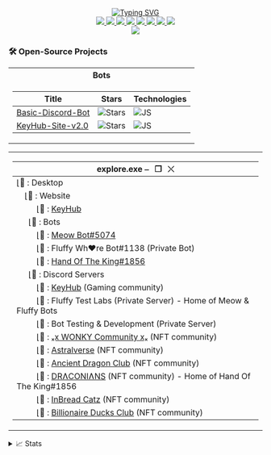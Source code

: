 <p align="center">
<a href="https://github.com/Ki77y666">
    <img src="https://readme-typing-svg.demolab.com/?font=Fira+Code&weight=600&size=20&duration=4000&pause=10&color=4C00F7&center=true&multiline=true&width=1000&height=200&lines=Ki77y666;Yes+i'm+a+fluffball.+Deal+with+it.;=^_^=;-+KeyHub+co-owner;-+Developer+of+3+Discord+Bots;-+Admin+%2F+Moderator+of+multiple+Discord+Servers;+;" alt="Typing SVG" />
</a>
<br/>

<a href="https://discord.gg/yG78Qp8wYJ">
    <img src="https://img.shields.io/badge/Discord-Ki77y666-purple?style=flat-square&logo=discord&logoColor=white">
</a>  
<a href="https://steamcommunity.com/id/Ki77y666/">
    <img src="https://img.shields.io/badge/Steam-Ki77y666-blue?style=flat-square&logo=steam&logoColor=white">
</a>  
<a href="https://twitter.com/Ki77y666">
    <img src="https://img.shields.io/badge/Twitter-Ki77y666-purple?style=flat-square&logo=Twitter&logoColor=white">
</a>
<a href="https://www.facebook.com/Ki77y666/">
    <img src="https://img.shields.io/badge/Facebook-Ki77y666-blue?style=flat-square&logo=facebook&logoColor=white">
</a>
<a href="https://www.reddit.com/user/Ki77y666">
    <img src="https://img.shields.io/badge/Reddit-Ki77y666-purple?style=flat-square&logo=reddit&logoColor=white">
</a>
<a href="mailto:nosman666@live.co.uk">
    <img src="https://img.shields.io/badge/-Email-blue?style=flat-square&logo=gmail&logoColor=white">
</a>
<a href="http://live.xbox.com/Profile?Gamertag=Ki77y666">
    <img src="https://img.shields.io/badge/Xbox-Ki77y666-purple?style=flat-square&logo=xbox&logoColor=white">
</a>
<a href="https://paypal.me/PayTheKi77y666/">
    <img src="https://img.shields.io/badge/PayPal-Ki77y666-blue?style=flat-square&logo=paypal&logoColor=white">
</a>

<br/> 

<!-- <a href="https://github.com/Ki77y666">
    <img src="https://github-readme-stats.vercel.app/api?username=Ki77y666&show_icons=true&count_private=true&show_icons=true&hide_border=true&hide_title=true&card_width=300px&hide_rank=true&bg_color=00000000&theme=dracula">
</a> -->

<a href="https://github.com/Ki77y666">
    <img src="https://github-stats-alpha.vercel.app/api?username=Ki77y666&cc=22272e&tc=37BCF6&ic=fff&bc=0000">
</a>
</p>

### 🛠️ Open-Source Projects
<table>
<tr><th> Bots </th></tr>
<tr><td>

|Title | Stars | Technologies|
|--|--|--|
| [Basic-Discord-Bot](https://github.com/Ki77y666/Basic-Discord-Bot) | <img alt="Stars" src="https://img.shields.io/github/stars/Ki77y666/Basic-Discord-Bot?style=flat-square&labelColor=black"/> | ![JS](https://img.shields.io/badge/JS-black?style=flat-square&logo=javascript)|
| [KeyHub-Site-v2.0](https://github.com/Ki77y666/KeyHub-Site-v2.0) | <img alt="Stars" src="https://img.shields.io/github/stars/Ki77y666/KeyHub-Site-v2.0?style=flat-square&labelColor=black"/> | ![JS](https://img.shields.io/badge/JS-black?style=flat-square&logo=javascript)|

</td></tr> </table>

<table>
<tr><td>

|explore.exe          ⎯⠀❐⠀⤬|
|--|
|⌊📂 : Desktop|
|⠀ ⌊📂 : Website|
|⠀⠀ ⠀⌊📁 : [KeyHub](https://key-hub.eu/)|
|⠀⠀⌊📂 : Bots|
|⠀⠀ ⠀⌊📁 : [Meow Bot#5074](https://top.gg/bot/988041477722603560)|
|⠀⠀ ⠀⌊📁 : Fluffy Wh♥re Bot#1138 (Private Bot)|
|⠀⠀ ⠀⌊📁 : [Hand Of The King#1856](https://discordbotlist.com/bots/hand-of-the-king)|
|⠀⠀⌊📂 : Discord Servers|
|⠀⠀ ⠀⌊📁 : [KeyHub](https://discord.gg/yG78Qp8wYJ) (Gaming community)|
|⠀⠀ ⠀⌊📁 : Fluffy Test Labs (Private Server) - Home of Meow & Fluffy Bots|
|⠀⠀ ⠀⌊📁 : Bot Testing & Development (Private Server)|
|⠀⠀ ⠀⌊📁 : [ₓⅹ WONKY Community ⅹₓ](https://discord.gg/hWj8atq8jH) (NFT community)|
|⠀⠀ ⠀⌊📁 : [Astralverse](https://discord.gg/NXNfAdYjS3) (NFT community)|
|⠀⠀ ⠀⌊📁 : [Ancient Dragon Club](https://discord.gg/2d5CBAqJtj) (NFT community)|
|⠀⠀ ⠀⌊📁 : [DRɅCONIɅNS](https://discord.gg/ySxE3gQxWe) (NFT community) - Home of Hand Of The King#1856|
|⠀⠀ ⠀⌊📁 : [InBread Catz](https://discord.gg/HGsDJK5WCR) (NFT community)|
|⠀⠀ ⠀⌊📁 : [Billionaire Ducks Club](https://discord.gg/RDJctDpbzp) (NFT community)|
</td></tr>
</table>

<details>
<summary>📈 Stats</summary>
<br>
My Github Stats

![](http://github-profile-summary-cards.vercel.app/api/cards/profile-details?username=Ki77y666&theme=dracula) 

![](http://github-profile-summary-cards.vercel.app/api/cards/repos-per-language?username=Ki77y666&theme=dracula) 
![](http://github-profile-summary-cards.vercel.app/api/cards/most-commit-language?username=Ki77y666&theme=dracula)


<br>

